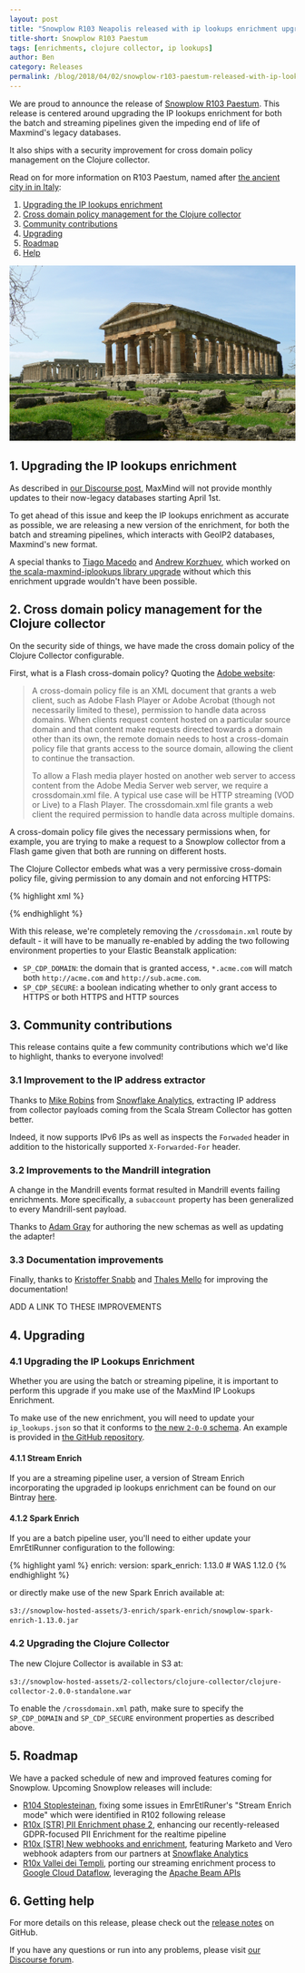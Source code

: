 ```yaml
---
layout: post
title: "Snowplow R103 Neapolis released with ip lookups enrichment upgrade"
title-short: Snowplow R103 Paestum
tags: [enrichments, clojure collector, ip lookups]
author: Ben
category: Releases
permalink: /blog/2018/04/02/snowplow-r103-paestum-released-with-ip-lookups-enrichment-upgrade/
---
```


We are proud to announce the release of [Snowplow R103 Paestum][release-notes]. This release is
centered around upgrading the IP lookups enrichment for both the batch and streaming pipelines given
the impeding end of life of Maxmind's legacy databases.

It also ships with a security improvement for cross domain policy management on the Clojure
collector.

Read on for more information on R103 Paestum, named after [the ancient city in in Italy][paestum]:

<!--more-->

1. [Upgrading the IP lookups enrichment](#ip-lookups)
2. [Cross domain policy management for the Clojure collector](#cdp)
3. [Community contributions](#oss)
4. [Upgrading](#upgrading)
5. [Roadmap](#roadmap)
6. [Help](#help)

![paestum][paestum-img]

<h2 id="ip-lookups">1. Upgrading the IP lookups enrichment</h2>

As described in [our Discourse post][disc-ip-lookups], MaxMind will not provide monthly updates to
their now-legacy databases starting April 1st.

To get ahead of this issue and keep the IP lookups enrichment as accurate as possible, we are
releasing a new version of the enrichment, for both the batch and streaming pipelines, which
interacts with GeoIP2 databases, Maxmind's new format.

A special thanks to [Tiago Macedo][tmacedo] and [Andrew Korzhuev][andrusha], which worked on
[the scala-maxmind-iplookups library upgrade][scala-maxmind-iplookups] without which this
enrichment upgrade wouldn't have been possible.

<h2 id="cdp">2. Cross domain policy management for the Clojure collector</h2>

On the security side of things, we have made the cross domain policy of the Clojure Collector
configurable.

First, what is a Flash cross-domain policy? Quoting the [Adobe website][cross-domain]:

> A cross-domain policy file is an XML document that grants a web client, such as Adobe Flash Player
or Adobe Acrobat (though not necessarily limited to these), permission to handle data across
domains. When clients request content hosted on a particular source domain and that content make
requests directed towards a domain other than its own, the remote domain needs to host a
cross-domain policy file that grants access to the source domain, allowing the client to continue
the transaction.
>
> To allow a Flash media player hosted on another web server to access content from the Adobe Media
Server web server, we require a crossdomain.xml file. A typical use case will be HTTP streaming
(VOD or Live) to a Flash Player. The crossdomain.xml file grants a web client the required
permission to handle data across multiple domains.

A cross-domain policy file gives the necessary permissions when, for example, you are trying to make
a request to a Snowplow collector from a Flash game given that both are running on different hosts.

The Clojure Collector embeds what was a very permissive cross-domain policy file, giving
permission to any domain and not enforcing HTTPS:

{% highlight xml %}
<?xml version="1.0"?>
<cross-domain-policy>
  <allow-access-from domain="*" secure="false" />
</cross-domain-policy>
{% endhighlight %}

With this release, we're completely removing the `/crossdomain.xml` route by default - it will have
to be manually re-enabled by adding the two following environment properties to your Elastic
Beanstalk application:

- `SP_CDP_DOMAIN`: the domain that is granted access, `*.acme.com` will match both `http://acme.com`
and `http://sub.acme.com`.
- `SP_CDP_SECURE`: a boolean indicating whether to only grant access to HTTPS or both HTTPS and
HTTP sources

<h2 id="oss">3. Community contributions</h2>

This release contains quite a few community contributions which we'd like to highlight, thanks
to everyone involved!

<h3 id="ip">3.1 Improvement to the IP address extractor</h3>

Thanks to [Mike Robins][miike] from [Snowflake Analytics][snowflake-analytics], extracting IP
address from collector payloads coming from the Scala Stream Collector has gotten better.

Indeed, it now supports IPv6 IPs as well as inspects the `Forwaded` header in addition to the
historically supported `X-Forwarded-For` header.

<h3 id="mandrill">3.2 Improvements to the Mandrill integration</h3>

A change in the Mandrill events format resulted in Mandrill events failing enrichments. More
specifically, a `subaccount` property has been generalized to every Mandrill-sent payload.

Thanks to [Adam Gray][acgray] for authoring the new schemas as well as updating the adapter!

<h3 id="doc">3.3 Documentation improvements</h3>

Finally, thanks to [Kristoffer Snabb][ksnabb] and [Thales Mello][thalesmello] for improving the
documentation!

ADD A LINK TO THESE IMPROVEMENTS

<h2 id="upgrading">4. Upgrading</h2>

<h3 id="upgrading-ip">4.1 Upgrading the IP Lookups Enrichment</h3>

Whether you are using the batch or streaming pipeline, it is important to perform this upgrade if
you make use of the MaxMind IP Lookups Enrichment.

To make use of the new enrichment, you will need to update your `ip_lookups.json` so that it
conforms to [the new `2-0-0` schema][ip-lookups-schema]. An example is provided in
[the GitHub repository][ip-lookups-example].

<h4 id="upgrading-ip-stream">4.1.1 Stream Enrich</h4>

If you are a streaming pipeline user, a version of Stream Enrich incorporating the upgraded ip
lookups enrichment can be found on our Bintray [here][se].

<h4 id="upgrading-ip-batch">4.1.2 Spark Enrich</h4>

If you are a batch pipeline user, you'll need to either update your EmrEtlRunner configuration
to the following:

{% highlight yaml %}
enrich:
  version:
    spark_enrich: 1.13.0 # WAS 1.12.0
{% endhighlight %}

or directly make use of the new Spark Enrich available at:

`s3://snowplow-hosted-assets/3-enrich/spark-enrich/snowplow-spark-enrich-1.13.0.jar`

<h3 id="upgrading-clj">4.2 Upgrading the Clojure Collector</h3>

The new Clojure Collector is available in S3 at:

`s3://snowplow-hosted-assets/2-collectors/clojure-collector/clojure-collector-2.0.0-standalone.war`

To enable the `/crossdomain.xml` path, make sure to specify the `SP_CDP_DOMAIN` and `SP_CDP_SECURE`
environment properties as described above.

<h2 id="roadmap">5. Roadmap</h2>

We have a packed schedule of new and improved features coming for Snowplow. Upcoming Snowplow releases will include:

* [R104 Stoplesteinan][r104-fix], fixing some issues in EmrEtlRuner's "Stream Enrich mode" which were identified in R102 following release
* [R10x [STR] PII Enrichment phase 2][r10x-pii], enhancing our recently-released GDPR-focused PII
  Enrichment for the realtime pipeline
* [R10x [STR] New webhooks and enrichment][r10x-ms], featuring Marketo and Vero webhook adapters from our partners at [Snowflake Analytics][snowflake-analytics]
* [R10x Vallei dei Templi][r10x-str], porting our streaming enrichment process to
  [Google Cloud Dataflow][dataflow], leveraging the [Apache Beam APIs][beam]

<h2 id="help">6. Getting help</h2>

For more details on this release, please check out the [release notes][release-notes] on GitHub.

If you have any questions or run into any problems, please visit [our Discourse forum][discourse].

[paestum]: https://en.wikipedia.org/wiki/Paestum
[paestum-img]: /assets/img/blog/2018/04/paestum.jpg

[release-notes]: https://github.com/snowplow/snowplow/releases/tag/r103-paestum
[discourse]: http://discourse.snowplowanalytics.com/

[r104-fix]: https://github.com/snowplow/snowplow/milestone/157
[r10x-pii]: https://github.com/snowplow/snowplow/milestone/153
[r10x-str]: https://github.com/snowplow/snowplow/milestone/151
[r10x-ms]: https://github.com/snowplow/snowplow/milestone/158

[dataflow]: https://cloud.google.com/dataflow/
[beam]: https://beam.apache.org/
[cross-domain]: http://www.adobe.com/devnet/adobe-media-server/articles/cross-domain-xml-for-streaming.html

[disc-ip-lookups]: https://discourse.snowplowanalytics.com/t/end-of-life-for-the-maxmind-legacy-ip-lookups-databases-important/1863
[scala-maxmind-iplookups]: https://github.com/snowplow/scala-maxmind-iplookups
[ip-lookups-schema]: https://github.com/snowplow/iglu-central/blob/master/schemas/com.snowplowanalytics.snowplow/ip_lookups/jsonschema/2-0-0
[ip-lookups-example]: https://github.com/snowplow/snowplow/blob/r103-paestum/3-enrich/config/enrichments/ip_lookups.json

[se]: https://bintray.com/snowplow/snowplow-generic/snowplow-stream-enrich/0.16.0#files

[miike]: https://github.com/miike
[snowflake-analytics]: https://www.snowflake-analytics.com/
[acgray]: https://github.com/acgray
[ksnabb]: https://github.com/ksnabb
[thalesmello]: https://github.com/thalesmello

[tmacedo]: https://github.com/tmacedo
[andrusha]: https://github.com/andrusha
